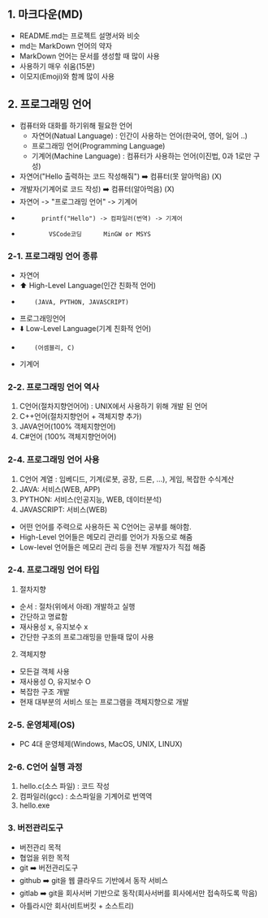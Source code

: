 ## 1. 마크다운(MD)
  - README.md는 프로젝트 설명서와 비슷
  - md는 MarkDown 언어의 약자  
  - MarkDown 언어는 문서를 생성할 때 많이 사용
  - 사용하기 매우 쉬움(15분)
  - 이모지(Emoji)와 함께 많이 사용

## 2. 프로그래밍 언어
  - 컴퓨터와 대화를 하기위해 필요한 언어
    + 자연어(Natual Language) : 인간이 사용하는 언어(한국어, 영어, 일어 ..)
    + 프로그래밍 언어(Programming Language) 
    + 기계어(Machine Language) : 컴퓨터가 사용하는 언어(이진법, 0과 1로만 구성)
  - 자연어("Hello 출력하는 코드 작성해줘") ➡️ 컴퓨터(못 알아먹음)     (X)
  - 개발자(기계어로 코드 작성) ➡️ 컴퓨터(알아먹음)                   (X)
  - 자연어 -> "프로그래밍 언어" -> 기계어
  -           printf("Hello") -> 컴파일러(번역) -> 기계어
  -             VSCode코딩      MinGW or MSYS

### 2-1. 프로그래밍 언어 종류
  - 자연어 
  -    ⬆️ High-Level Language(인간 친화적 언어)
  -         (JAVA, PYTHON, JAVASCRIPT)
  - 프로그래밍언어 
  -    ⬇️ Low-Level Language(기계 친화적 언어)
  -         (어셈블리, C)
  - 기계어

### 2-2. 프로그래밍 언어 역사
  1. C언어(절차지향언어어) : UNIX에서 사용하기 위해 개발 된 언어
  2. C++언어(절차지향언어 + 객체지향 추가)
  3. JAVA언어(100% 객체지향언어)
  4. C#언어 (100% 객체지향언어어)

### 2-4. 프로그래밍 언어 사용
 1. C언어 계열 : 임베디드, 기계(로봇, 공장, 드론, ...), 게임, 복잡한 수식계산
 2. JAVA: 서비스(WEB, APP)
 3. PYTHON: 서비스(인공지능, WEB, 데이터분석)
 4. JAVASCRIPT: 서비스(WEB)
 * 어떤 언어를 주력으로 사용하든 꼭 C언어는 공부를 해야함.
 * High-Level 언어들은 메모리 관리를 언어가 자동으로 해줌
 * Low-level 언어들은 메모리 관리 등을 전부 개발자가 직접 해줌

### 2-4. 프로그래밍 언어 타입
 1. 절차지향
  - 순서 : 절차(위에서 아래) 개발하고 실행
  - 간단하고 명료함
  - 재사용성 x, 유지보수 x
  - 간단한 구조의 프로그래밍을 만들때 많이 사용
2. 객체지향
  - 모든걸 객체 사용
  - 재사용성 O, 유지보수 O
  - 복잡한 구조 개발
  - 현재 대부분의 서비스 또는 프로그램을 객체지향으로 개발

### 2-5. 운영체제(OS)
  - PC 4대 운영체제(Windows, MacOS, UNIX, LINUX)

### 2-6. C언어 실행 과정
  1. hello.c(소스 파일) : 코드 작성
  2. 컴파일러(gcc)      : 소스파일을 기계어로 번역역
  3. hello.exe         

### 3. 버전관리도구
  - 버전관리 목적
  - 협업을 위한 목적
  - git ➡️ 버전관리도구
  - github ➡️ git을 웹 클라우드 기반에서 동작 서비스
  - gitlab ➡️ git을 회사서버 기반으로 동작(회사서버를 회사에서만 접속하도록 막음)
  - 아틀라시안 회사(비트버킷 + 소스트리)

